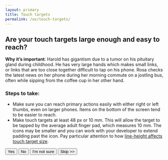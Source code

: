 ```yaml
---
layout: primary
title: Touch targets
permalink: /ux/touch-targets/
---
```


## Are your touch targets large enough and easy to reach?

**Why it’s important**: Harold has gigantism due to a tumor on his pituitary gland during childhood. He has very large hands which makes small links, or links that are too close together difficult to tap on his phone. Rosa checks the latest news on her phone during her morning commute on a jostling bus, often while sipping from the coffee cup in her other hand.

### Steps to take:
- Make sure you can reach primary actions easily with either right or left thumbs, even on larger phones. Items on the bottom of the screen tend to be easier to reach.
- Make touch targets at least 48 px or 10 mm. This will allow the target to be tapped by the average adult finger pad, which measures 10 mm. The icons may be smaller and you can work with your developer to extend padding past the icon. Pay particular attention to how [line-height affects touch target size](http://www.3needs.org/en/testing/target-size.html).

<button>
  <i class="fa fa-check" aria-hidden="true"></i>
  Yes
</button>
<button class="usa-button-secondary">
  <i class="fa fa-times" aria-hidden="true"></i>
  No
</button>
<button class="usa-button button-question">
  <i class="fa fa-question" aria-hidden="true"></i>
  I'm not sure
</button>
<button class="usa-button-outline button-skip" type="button">Skip >></button>
